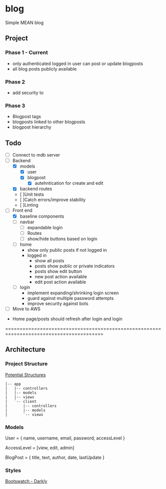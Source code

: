 # blog
Simple MEAN blog

## Project

### Phase 1 - Current
* only authenticated logged in user can post or update blogposts
* all blog posts publicly available

### Phase 2 
* add security to 

### Phase 3
* Blogpost tags
* blogposts linked to other blogposts
* blogpost hierarchy


## Todo
- [ ] Connect to mdb server
- [ ] Backend
    * [x] models
        * [x] user 
        * [x] blogpost 
            * [x] autehntication for create and edit
    * [x] backend routes
    * [ ]Unit tests
    * [ ]Catch errors/improve stability
    * [ ]Linting
- [ ] Front end 
    * [x] baseline components 
    * [ ] navbar
        * [ ] expandable login
        * [ ] Routes
        * [ ] show/hide buttons based on login
    * [ ] home
        * show only public posts if not logged in
        * logged in 
            - show all posts
            - posts show public or private indicators
            - posts show edit button
            - new post action available
            - edit post action available
    * [ ] login
        * implement expanding/shrinking login screen
        * guard against multiple password attempts
        * improve security against bots

    
- [ ] Move to AWS

- Home page/posts should refresh after login and login


========================================================================================
## Architecture

### Project Structure
[Potential Structures](https://gist.github.com/lancejpollard/1398757)
```
|-- app
|   |-- controllers
|   |-- models
|   |-- views
|   `-- client
|       |-- controllers
|       |-- models
|       `-- views
```

### Models

User = {
    name,
    username,
    email,
    password,
    accessLevel
}

AccessLevel = [view, edit, admin]

BlogPost = {
    title,
    text,
    author,
    date,
    lastUpdate
}


### Styles
 [Bootswatch - Darkly](https://bootswatch.com/darkly/)

